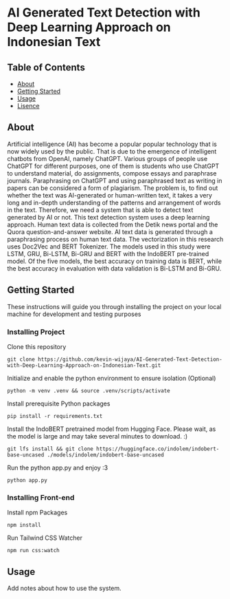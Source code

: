 # AI Generated Text Detection with Deep Learning Approach on Indonesian Text

## Table of Contents
+ [About](#about)
+ [Getting Started](#getting_started)
+ [Usage](#usage)
+ [Lisence](LISENCE)

## About <a name = "about"></a>
Artificial intelligence (AI) has become a popular popular technology that is now widely used by the public. That is due to the emergence of intelligent chatbots from OpenAI, namely ChatGPT. Various groups of people use ChatGPT for different purposes, one of them is students who use ChatGPT to understand material, do assignments, compose essays and paraphrase journals. Paraphrasing on ChatGPT and using paraphrased text as writing in papers can be considered a form of plagiarism. The problem is, to find out whether the text was AI-generated or human-written text, it takes a very long and in-depth understanding of the patterns and arrangement of words in the text. Therefore, we need a system that is able to detect text generated by AI or not. This text detection system uses a deep learning approach. Human text data is collected from the Detik news portal and the Quora question-and-answer website. AI text data is generated through a paraphrasing process on human text data. The vectorization in this research uses Doc2Vec and BERT Tokenizer. The models used in this study were LSTM, GRU, Bi-LSTM, Bi-GRU and BERT with the IndoBERT pre-trained model. Of the five models, the best accuracy on training data is BERT, while the best accuracy in evaluation with data validation is Bi-LSTM and Bi-GRU.

## Getting Started <a name = "getting_started"></a>
These instructions will guide you through installing the project on your local machine for development and testing purposes

### Installing Project
Clone this repository
```
git clone https://github.com/kevin-wijaya/AI-Generated-Text-Detection-with-Deep-Learning-Approach-on-Indonesian-Text.git
```
Initialize and enable the python environment to ensure isolation (Optional)
```
python -m venv .venv && source .venv/scripts/activate
```
Install prerequisite Python packages
```
pip install -r requirements.txt
```
Install the IndoBERT pretrained model from Hugging Face. Please wait, as the model is large and may take several minutes to download. :)
```
git lfs install && git clone https://huggingface.co/indolem/indobert-base-uncased ./models/indolem/indobert-base-uncased
```
Run the python app.py and enjoy :3
```
python app.py
```

### Installing Front-end
Install npm Packages
```
npm install
```
Run Tailwind CSS Watcher
```
npm run css:watch
```

## Usage <a name = "usage"></a>

Add notes about how to use the system.
